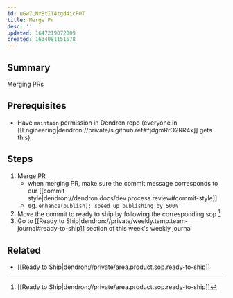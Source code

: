 ```yaml
---
id: uGw7LNxBtIT4tgd4icFOT
title: Merge Pr
desc: ''
updated: 1647219072009
created: 1634081151578
---
```


## Summary
Merging PRs

## Prerequisites
- Have `maintain` permission in Dendron repo (everyone in [[Engineering|dendron://private/s.github.ref#^jdgmRrO2RR4x]] gets this)

## Steps
1. Merge PR
    - when merging PR, make sure the commit message corresponds to our [[commit style|dendron://dendron.docs/dev.process.review#commit-style]]
    - eg. `enhance(publish): speed up publishing by 500%`
1. Move the commit to ready to ship by following the corresponding sop [^ship]
1. Go to [[Ready to Ship|dendron://private/weekly.temp.team-journal#ready-to-ship]] section of this week's weekly journal

## Related
- [[Ready to Ship|dendron://private/area.product.sop.ready-to-ship]]

[^ship]: [[Ready to Ship|dendron://private/area.product.sop.ready-to-ship]]
